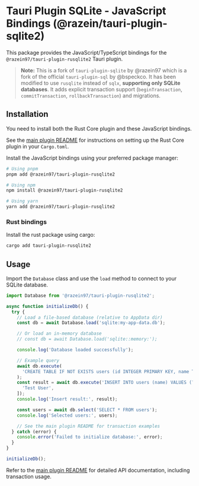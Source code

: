 # Tauri Plugin SQLite - JavaScript Bindings (@razein/tauri-plugin-sqlite2)

This package provides the JavaScript/TypeScript bindings for the `@razein97/tauri-plugin-rusqlite2` Tauri plugin.

> **Note:** This is a fork of `tauri-plugin-sqlite` by @razein97 which is a fork of the official `tauri-plugin-sql` by @bspeckco. It has been modified to use `rusqlite` instead of `sqlx`, **supporting only SQLite databases**. It adds explicit transaction support (`beginTransaction`, `commitTransaction`, `rollbackTransaction`) and migrations.

## Installation

You need to install both the Rust Core plugin and these JavaScript bindings.

See the [main plugin README](../../README.md) for instructions on setting up the Rust Core plugin in your `Cargo.toml`.

Install the JavaScript bindings using your preferred package manager:

```bash
# Using pnpm
pnpm add @razein97/tauri-plugin-rusqlite2

# Using npm
npm install @razein97/tauri-plugin-rusqlite2

# Using yarn
yarn add @razein97/tauri-plugin-rusqlite2
```

### Rust bindings

Install the rust package using cargo:

```sh
cargo add tauri-plugin-rusqlite2
```

## Usage

Import the `Database` class and use the `load` method to connect to your SQLite database.

```typescript
import Database from '@razein97/tauri-plugin-rusqlite2';

async function initializeDb() {
  try {
    // Load a file-based database (relative to AppData dir)
    const db = await Database.load('sqlite:my-app-data.db');

    // Or load an in-memory database
    // const db = await Database.load('sqlite::memory:');

    console.log('Database loaded successfully');

    // Example query
    await db.execute(
      'CREATE TABLE IF NOT EXISTS users (id INTEGER PRIMARY KEY, name TEXT)'
    );
    const result = await db.execute('INSERT INTO users (name) VALUES (?)', [
      'Test User',
    ]);
    console.log('Insert result:', result);

    const users = await db.select('SELECT * FROM users');
    console.log('Selected users:', users);

    // See the main plugin README for transaction examples
  } catch (error) {
    console.error('Failed to initialize database:', error);
  }
}

initializeDb();
```

Refer to the [main plugin README](../../README.md) for detailed API documentation, including transaction usage.
